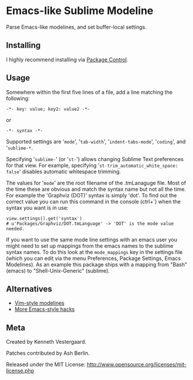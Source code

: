 # Emacs-like Sublime Modeline

Parse Emacs-like modelines, and set buffer-local settings.


## Installing

I highly recommend installing via [Package Control](http://wbond.net/sublime_packages/package_control).


## Usage

Somewhere within the first five lines of a file, add a line matching the following:

	-*- key: value; key2: value2 -*-

or

	-*- syntax -*-

Supported settings are '`mode`', '`tab-width`', '`indent-tabs-mode`', '`coding`', and '`sublime-*`.

Specifying '`sublime-`' (or '`st-`') allows changing Sublime Text preferences for that view. For
example, specifying '`st-trim_automatic_white_space: false`' disables automatic whitespace trimming.

The values for '`mode`' are the root filename of the .tmLanaguge file. Most of
the time these are obvious and match the syntax name but not all the time. For
example the 'Graphviz (DOT)' syntax is simply 'dot'. To find out the correct
value you can run this command in the console (ctrl+\`) when the syntax you want is in
use:

	view.settings().get('syntax')
	# u'Packages/Graphviz/DOT.tmLanguage' -> 'DOT' is the mode value needed.

If you want to use the same mode line settings with an emacs user you might need
to set up mappings from the emacs names to the sublime syntax names. To do this
look at the `mode_mappings` key in the settings file (which you can edit via the
menu Preferences, Package Settings, Emacs Modelines). As an example this package
ships with a mapping from "Bash" (emacs) to "Shell-Unix-Generic" (sublime).

## Alternatives

* [Vim-style modelines](https://github.com/SublimeText/Modelines)
* [More Emacs-style hacks](http://software.clapper.org/ST2EmacsMiscellanea/)


## Meta

Created by Kenneth Vestergaard.

Patches contributed by Ash Berlin.

Released under the MIT License: http://www.opensource.org/licenses/mit-license.php
